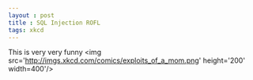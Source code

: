 ```yaml
---
layout : post
title : SQL Injection ROFL
tags: xkcd
---
```


This is very very funny <img src='http://imgs.xkcd.com/comics/exploits_of_a_mom.png' height='200' width=400'/>

